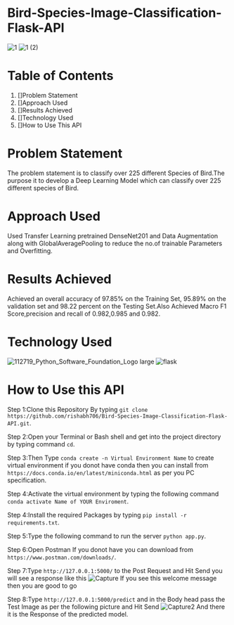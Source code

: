 # Bird-Species-Image-Classification-Flask-API

![1](https://user-images.githubusercontent.com/37527532/91639835-eafffd00-ea36-11ea-99b6-f314e1b44024.jpg)
![1 (2)](https://user-images.githubusercontent.com/37527532/91639838-ee938400-ea36-11ea-80c8-40dac4a9a049.jpg)

# Table of Contents
1. []Problem Statement
2. []Approach Used
3. []Results Achieved
4. []Technology Used
5. []How to Use This API

# Problem Statement
The problem statement is to classify over 225 different Species of Bird.The purpose it to develop a Deep Learning Model which can classify over 225 different species of Bird.

# Approach Used
Used Transfer Learning pretrained DenseNet201 and Data Augmentation along with GlobalAveragePooling to reduce the no.of trainable Parameters and Overfitting.

# Results Achieved
Achieved an overall accuracy of 97.85% on the Training Set, 95.89% on the validation set and 98.22 percent on the Testing Set.Also Achieved Macro F1 Score,precision and recall of 0.982,0.985 and 0.982.

# Technology Used
![112719_Python_Software_Foundation_Logo large](https://user-images.githubusercontent.com/37527532/91639130-21874900-ea32-11ea-8c44-b7c20a76452c.jpg)
![flask](https://user-images.githubusercontent.com/37527532/91639099-c2293900-ea31-11ea-9b8e-6a4309abc1df.png)

# How to Use this API
Step 1:Clone this Repository By typing ```git clone https://github.com/rishabh706/Bird-Species-Image-Classification-Flask-API.git```.

Step 2:Open your Terminal or Bash shell and get into the project directory by typing command ```cd```.

Step 3:Then Type ```conda create -n Virtual Environment Name``` to create virtual environment if you donot have conda then you can install from ```https://docs.conda.io/en/latest/miniconda.html``` as per you PC specification.

Step 4:Activate the virtual environment by typing the following command ```conda activate Name of YOUR Enviroment```.

Step 4:Install the required Packages by typing ```pip install -r requirements.txt```.

Step 5:Type the following command to run the server ```python app.py```.

Step 6:Open Postman If you donot have you can download from ```https://www.postman.com/downloads/```.

Step 7:Type  ```http://127.0.0.1:5000/``` to the Post Request and Hit Send you will see a response like this
![Capture](https://user-images.githubusercontent.com/37527532/91639684-f0107c80-ea35-11ea-97e1-a37798ab62e3.JPG)
If you see this welcome message then you are good to go

Step 8:Type ```http://127.0.0.1:5000/predict``` and in the Body head pass the Test Image as per the following picture and Hit Send
![Capture2](https://user-images.githubusercontent.com/37527532/91639686-f141a980-ea35-11ea-9f5f-73003c346bf3.JPG)
And there it is the Response of the predicted model.

